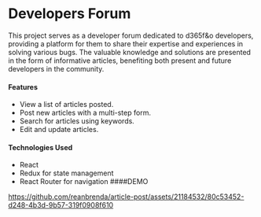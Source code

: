 # Developers Forum
This project serves as a developer forum dedicated to d365f&o developers, providing a platform for them to share their expertise and experiences in solving various bugs. The valuable knowledge and solutions are presented in the form of informative articles, benefiting both present and future developers in the community.

#### Features
- View a list of articles posted.
- Post new articles with a multi-step form.
- Search for articles using keywords.
- Edit and update articles.

#### Technologies Used
- React
- Redux for state management
- React Router for navigation
####DEMO


https://github.com/reanbrenda/article-post/assets/21184532/80c53452-d248-4b3d-9b57-319f0908f610


